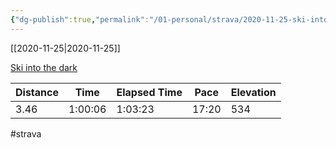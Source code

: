 ```yaml
---
{"dg-publish":true,"permalink":"/01-personal/strava/2020-11-25-ski-into-the-dark/"}
---
```



[[2020-11-25\|2020-11-25]]

[Ski into the dark](https://www.strava.com/activities/4399615452)

| Distance | Time    | Elapsed Time | Pace  | Elevation |
| -------- | ------- | ------------ | ----- | --------- |
| 3.46     | 1:00:06 | 1:03:23      | 17:20 | 534       |




#strava
